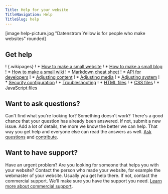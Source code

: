 ```yaml
---
Title: Help for your website
TitleNavigation: Help
TitleSlug: help
---
```

[image help-picture.jpg "Datenstrom Yellow is for people who make websites" rounded]

## Get help

! {.wikipages}
! * [How to make a small website](how-to-make-a-small-website)
! * [How to make a small blog](how-to-make-a-small-blog)
! * [How to make a small wiki](how-to-make-a-small-wiki)
! * [Markdown cheat sheet](markdown-cheat-sheet)
! * [API for developers](api)
! * [Adjusting content](adjusting-content)
! * [Adjusting media](adjusting-media)
! * [Adjusting system](adjusting-system)
! * [Security configuration](security-configuration)
! * [Troubleshooting](troubleshooting)
! * [HTML files](html-files)
! * [CSS files](css-files)
! * [JavaScript files](javascript-files)

## Want to ask questions?

Can't find what you're looking for? Something doesn't work? There's a good chance that your question has already been answered. If not, submit a new issue. Add a lot of details, the more we know the better we can help. That way you get help and everyone else can read the answers as well. [Ask questions](https://github.com/datenstrom/yellow/issues) and [contribute](contributing-guidelines). 

## Want to have support?

Have an urgent problem? Are you looking for someone that helps you with your website? Contact the person who made your website, for example the webmaster of your website. Usually you get help there. If not, contact the commercial support. We'll make sure you have the support you need. [Learn more about commercial support](https://mayberg.se/support/).
